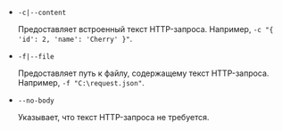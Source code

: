 * `-c|--content`

  Предоставляет встроенный текст HTTP-запроса. Например, `-c "{ 'id': 2, 'name': 'Cherry' }"`.

* `-f|--file`

  Предоставляет путь к файлу, содержащему текст HTTP-запроса. Например, `-f "C:\request.json"`.

* `--no-body`

  Указывает, что текст HTTP-запроса не требуется.
